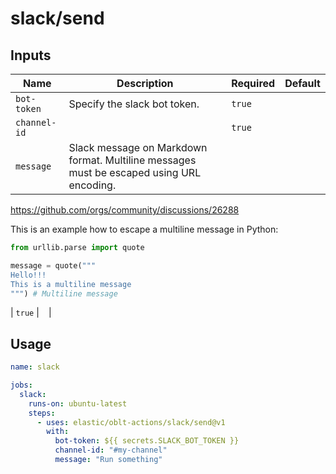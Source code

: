 # <!--name-->slack/send<!--/name-->

## Inputs
<!--inputs-->
| Name         | Description                                                                                                                                                                                                                                                                                                                                    | Required | Default |
|--------------|------------------------------------------------------------------------------------------------------------------------------------------------------------------------------------------------------------------------------------------------------------------------------------------------------------------------------------------------|----------|---------|
| `bot-token`  | Specify the slack bot token.                                                                                                                                                                                                                                                                                                                   | `true`   | ` `     |
| `channel-id` |                                                                                                                                                                                                                                                                                                                                                | `true`   | ` `     |
| `message`    | Slack message on Markdown format. Multiline messages must be escaped using URL encoding.
https://github.com/orgs/community/discussions/26288

This is an example how to escape a multiline message in Python:
```Python
from urllib.parse import quote

message = quote("""
Hello!!!
This is a multiline message
""") # Multiline message
```
 | `true`   | ` `     |
<!--/inputs-->

## Usage

<!--usage action="elastic/oblt-actions/slack/send" version="env:VERSION"-->
```yaml
name: slack

jobs:
  slack:
    runs-on: ubuntu-latest
    steps:
      - uses: elastic/oblt-actions/slack/send@v1
        with:
          bot-token: ${{ secrets.SLACK_BOT_TOKEN }}
          channel-id: "#my-channel"
          message: "Run something"
```
<!--/usage-->
